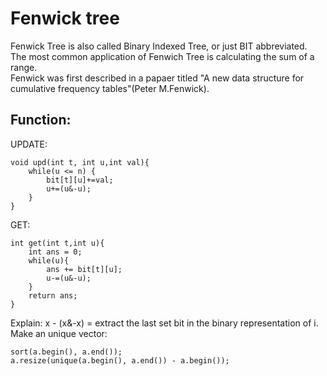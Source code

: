 # Fenwick tree  
Fenwick Tree is also called Binary Indexed Tree, or just BIT abbreviated.  
The most common application of Fenwich Tree is calculating the sum of a range.  
Fenwick was first described in a papaer titled "A new data structure for cumulative frequency tables"(Peter M.Fenwick).  
## Function:
UPDATE:  
```
void upd(int t, int u,int val){
	while(u <= n) {
		bit[t][u]+=val;
		u+=(u&-u);
	}
}
```  
GET:  
```
int get(int t,int u){
	int ans = 0;
	while(u){
		ans += bit[t][u];
		u-=(u&-u);
	}
	return ans;
}
```  
Explain: x - (x&-x) = extract the last set bit in the binary representation of i.  
Make an unique vector:
```
sort(a.begin(), a.end());
a.resize(unique(a.begin(), a.end()) - a.begin());
```
